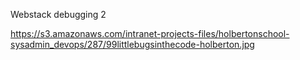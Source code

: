 Webstack debugging 2

https://s3.amazonaws.com/intranet-projects-files/holbertonschool-sysadmin_devops/287/99littlebugsinthecode-holberton.jpg
